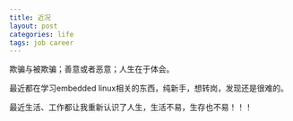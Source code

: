 ```yaml
---
title: 近况
layout: post
categories: life
tags: job career
---
```


欺骗与被欺骗；善意或者恶意；人生在于体会。

最近都在学习embedded linux相关的东西，纯新手，想转岗，发现还是很难的。

最近生活、工作都让我重新认识了人生，生活不易，生存也不易！！！
